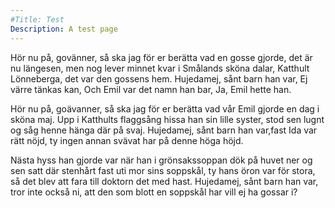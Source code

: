 ```yaml
---
#Title: Test
Description: A test page
---
```

<!--
<div style="width:600px;height:80px;background-color:black;box-sizing:content-box;"></div>

<div style="width:100%;height:80px;background-color:blue;box-sizing:content-box;padding:20px;border:3px solid black;"></div>

<div style="width:50%;height:80px;background-color:red;box-sizing:border-box;"></div>

<div style="width:100%;height:80px;background-color:green;box-sizing:border-box;padding:20px;border:3px solid black;"></div>
-->
<p class="old-fashioned">
Hör nu på, govänner, så ska jag för er berätta vad en gosse gjorde, det är nu längesen, men nog lever minnet kvar i Smålands sköna dalar, Katthult Lönneberga, det var den gossens hem. Hujedamej, sånt barn han var, Ej värre tänkas kan, Och Emil var det namn han bar, Ja, Emil hette han.
</p>

<p class="modern">
Hör nu på, goävanner, så ska jag för er berätta vad vår Emil gjorde en dag i sköna maj. Upp i Katthults flaggsång hissa han sin lille syster, stod sen lugnt og såg henne hänga där på svaj. Hujedamej, sånt barn han var,fast Ida var rätt nöjd, ty ingen annan svävat har på denne höga höjd.
</p>

<p class="worst-ever">
Nästa hyss han gjorde var när han i grönsakssoppan dök på huvet ner og sen satt där stenhårt fast uti mor sins soppskål, ty hans öron var för stora, så det blev att fara till doktorn det med hast. Hujedamej, sånt barn han var, tror inte också ni, att den som blott en soppskål har vill ej ha gossar i?
</p>
